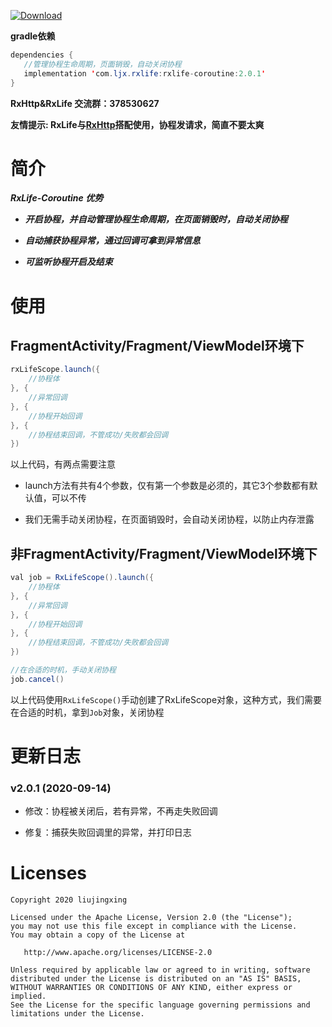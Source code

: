 [ ![Download](https://api.bintray.com/packages/32774707/maven/rxlife-coroutine/images/download.svg) ](https://bintray.com/32774707/maven/rxlife-coroutine/_latestVersion)

**gradle依赖**
```java
dependencies {
   //管理协程生命周期，页面销毁，自动关闭协程
   implementation 'com.ljx.rxlife:rxlife-coroutine:2.0.1'
}
```
**RxHttp&RxLife 交流群：378530627**

**友情提示: RxLife与[RxHttp](https://github.com/liujingxing/RxHttp)搭配使用，协程发请求，简直不要太爽**

# 简介

***RxLife-Coroutine 优势***

- ***开启协程，并自动管理协程生命周期，在页面销毁时，自动关闭协程***

- ***自动捕获协程异常，通过回调可拿到异常信息***

- ***可监听协程开启及结束***



# 使用
## FragmentActivity/Fragment/ViewModel环境下
```java
rxLifeScope.launch({
    //协程体
}, {
    //异常回调
}, {
    //协程开始回调
}, {
    //协程结束回调，不管成功/失败都会回调
})
```

以上代码，有两点需要注意

- launch方法有共有4个参数，仅有第一个参数是必须的，其它3个参数都有默认值，可以不传

- 我们无需手动关闭协程，在页面销毁时，会自动关闭协程，以防止内存泄露

## 非FragmentActivity/Fragment/ViewModel环境下
```java
val job = RxLifeScope().launch({
    //协程体
}, {
    //异常回调
}, {
    //协程开始回调
}, {
    //协程结束回调，不管成功/失败都会回调
})

//在合适的时机，手动关闭协程
job.cancel()
```
以上代码使用`RxLifeScope()`手动创建了RxLifeScope对象，这种方式，我们需要在合适的时机，拿到`Job`对象，关闭协程

# 更新日志

### v2.0.1 (2020-09-14)

- 修改：协程被关闭后，若有异常，不再走失败回调

- 修复：捕获失败回调里的异常，并打印日志


# Licenses
```
Copyright 2020 liujingxing

Licensed under the Apache License, Version 2.0 (the "License");
you may not use this file except in compliance with the License.
You may obtain a copy of the License at

   http://www.apache.org/licenses/LICENSE-2.0

Unless required by applicable law or agreed to in writing, software
distributed under the License is distributed on an "AS IS" BASIS,
WITHOUT WARRANTIES OR CONDITIONS OF ANY KIND, either express or implied.
See the License for the specific language governing permissions and
limitations under the License.
```
